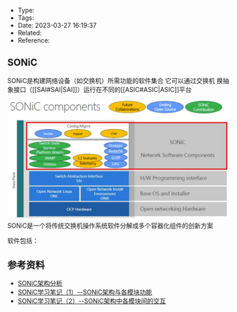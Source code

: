 * Type:
* Tags:
* Date: 2023-03-27 16:19:37
* Related:
* Reference:[]()

## SONiC
SONiC是构建网络设备（如交换机）所需功能的软件集合
它可以通过交换机 换抽象接口（[[SAI#SAI|SAI]]）运行在不同的[[ASIC#ASIC|ASIC]]平台

![](image/SONiC_Components.png)
SONiC是一个将传统交换机操作系统软件分解成多个容器化组件的创新方案

软件包括：


## 参考资料
* [SONiC架构分析](https://bbs.huaweicloud.com/blogs/303604)
* [SONiC学习笔记（1）--SONiC架构与各模块功能](https://blog.csdn.net/weixin_42896572/article/details/119209184)
* [SONiC学习笔记（2）--SONiC架构中各模块间的交互](https://blog.csdn.net/weixin_42896572/article/details/119347975)